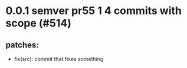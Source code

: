 # 0.0.1 semver pr55 1 4 commits with scope (#514)

## patches:
* fix(src): commit that fixes something

